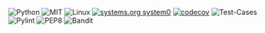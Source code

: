 ![Python](https://img.shields.io/badge/Python-3776AB?style=for-the-badge&logo=python&logoColor=white)
![MIT](https://img.shields.io/badge/license-MIT-blue)
![Linux](https://img.shields.io/badge/Linux-FCC624?style=for-the-badge&logo=linux&logoColor=black)
[![systems.org system0](https://github.com/systems-org/systems-0/actions/workflows/static_analysis_tools.yml/badge.svg)](https://github.com/systems-org/systems-0/actions/workflows/static_analysis_tools.yml)
[![codecov](https://codecov.io/gh/systems-org/systems-0/graph/badge.svg?token=YJ5J7QMWZD)](https://codecov.io/gh/systems-org/systems-0)
![Test-Cases](https://github.com/systems-org/systems-0/actions/workflows/main.yml/badge.svg)
![Pylint](https://img.shields.io/badge/pylint-10/10-brightgreen)
![PEP8](https://img.shields.io/badge/PEP8-autopep8--compliant-brightgreen)
![Bandit](https://img.shields.io/badge/bandit-security--check-passing-brightgreen)